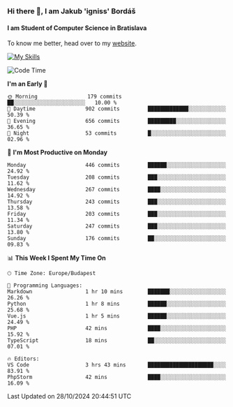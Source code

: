 ### Hi there 👋, I am Jakub 'igniss' Bordáš

#### I am Student of Computer Science in Bratislava
To know me better, head over to my [website](https://bordas.sk).

[![My Skills](https://skillicons.dev/icons?i=js,html,css,figma,svelte,java,kotlin,python,postgresql,typescript,nest,nodejs)](https://bordas.sk)


<!--START_SECTION:waka-->
![Code Time](http://img.shields.io/badge/Code%20Time-1%2C554%20hrs%2018%20mins-blue)

**I'm an Early 🐤** 

```text
🌞 Morning                179 commits         ██░░░░░░░░░░░░░░░░░░░░░░░   10.00 % 
🌆 Daytime                902 commits         █████████████░░░░░░░░░░░░   50.39 % 
🌃 Evening                656 commits         █████████░░░░░░░░░░░░░░░░   36.65 % 
🌙 Night                  53 commits          █░░░░░░░░░░░░░░░░░░░░░░░░   02.96 % 
```
📅 **I'm Most Productive on Monday** 

```text
Monday                   446 commits         ██████░░░░░░░░░░░░░░░░░░░   24.92 % 
Tuesday                  208 commits         ███░░░░░░░░░░░░░░░░░░░░░░   11.62 % 
Wednesday                267 commits         ████░░░░░░░░░░░░░░░░░░░░░   14.92 % 
Thursday                 243 commits         ███░░░░░░░░░░░░░░░░░░░░░░   13.58 % 
Friday                   203 commits         ███░░░░░░░░░░░░░░░░░░░░░░   11.34 % 
Saturday                 247 commits         ███░░░░░░░░░░░░░░░░░░░░░░   13.80 % 
Sunday                   176 commits         ██░░░░░░░░░░░░░░░░░░░░░░░   09.83 % 
```


📊 **This Week I Spent My Time On** 

```text
🕑︎ Time Zone: Europe/Budapest

💬 Programming Languages: 
Markdown                 1 hr 10 mins        ███████░░░░░░░░░░░░░░░░░░   26.26 % 
Python                   1 hr 8 mins         ██████░░░░░░░░░░░░░░░░░░░   25.68 % 
Vue.js                   1 hr 5 mins         ██████░░░░░░░░░░░░░░░░░░░   24.49 % 
PHP                      42 mins             ████░░░░░░░░░░░░░░░░░░░░░   15.92 % 
TypeScript               18 mins             ██░░░░░░░░░░░░░░░░░░░░░░░   07.01 % 

🔥 Editors: 
VS Code                  3 hrs 43 mins       █████████████████████░░░░   83.91 % 
PhpStorm                 42 mins             ████░░░░░░░░░░░░░░░░░░░░░   16.09 % 
```


 Last Updated on 28/10/2024 20:44:51 UTC
<!--END_SECTION:waka-->
